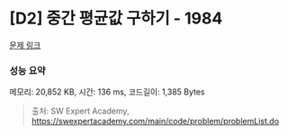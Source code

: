 # [D2] 중간 평균값 구하기 - 1984 

[문제 링크](https://swexpertacademy.com/main/code/problem/problemDetail.do?contestProbId=AV5Pw_-KAdcDFAUq) 

### 성능 요약

메모리: 20,852 KB, 시간: 136 ms, 코드길이: 1,385 Bytes



> 출처: SW Expert Academy, https://swexpertacademy.com/main/code/problem/problemList.do